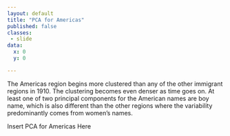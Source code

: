 ```yaml
---
layout: default
title: "PCA for Americas"
published: false
classes:
 - slide
data:
  x: 0
  y: 0

---
```

The Americas region begins more clustered than any of the other immigrant regions in 1910. The clustering becomes even denser as time goes on. At least one of two principal components for the American names are boy name, which is also different than the other regions where the variability predominantly comes from women’s names.  

Insert PCA for Americas Here